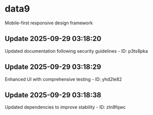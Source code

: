 # data9
Mobile-first responsive design framework

## Update 2025-09-29 03:18:20
Updated documentation following security guidelines - ID: p3ts8pka


## Update 2025-09-29 03:18:29
Enhanced UI with comprehensive testing - ID: yhd2le82


## Update 2025-09-29 03:18:38
Updated dependencies to improve stability - ID: zln8fqwc

